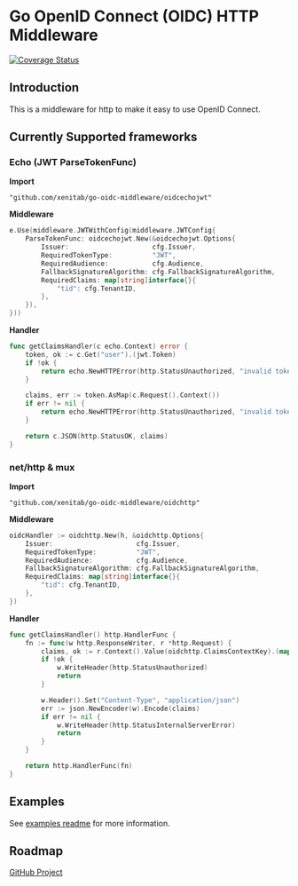 # Go OpenID Connect (OIDC) HTTP Middleware

[![Coverage Status](https://coveralls.io/repos/github/XenitAB/go-oidc-middleware/badge.svg)](https://coveralls.io/github/XenitAB/go-oidc-middleware)

## Introduction

This is a middleware for http to make it easy to use OpenID Connect.

## Currently Supported frameworks

### Echo (JWT ParseTokenFunc)

**Import**

`"github.com/xenitab/go-oidc-middleware/oidcechojwt"`

**Middleware**

```go
e.Use(middleware.JWTWithConfig(middleware.JWTConfig{
    ParseTokenFunc: oidcechojwt.New(&oidcechojwt.Options{
        Issuer:                     cfg.Issuer,
        RequiredTokenType:          "JWT",
        RequiredAudience:           cfg.Audience,
        FallbackSignatureAlgorithm: cfg.FallbackSignatureAlgorithm,
        RequiredClaims: map[string]interface{}{
            "tid": cfg.TenantID,
        },
    }),
}))
```

**Handler**

```go
func getClaimsHandler(c echo.Context) error {
	token, ok := c.Get("user").(jwt.Token)
	if !ok {
		return echo.NewHTTPError(http.StatusUnauthorized, "invalid token")
	}

	claims, err := token.AsMap(c.Request().Context())
	if err != nil {
		return echo.NewHTTPError(http.StatusUnauthorized, "invalid token")
	}

	return c.JSON(http.StatusOK, claims)
}
```

### net/http & mux

**Import**

`"github.com/xenitab/go-oidc-middleware/oidchttp"`

**Middleware**

```go
oidcHandler := oidchttp.New(h, &oidchttp.Options{
    Issuer:                     cfg.Issuer,
    RequiredTokenType:          "JWT",
    RequiredAudience:           cfg.Audience,
    FallbackSignatureAlgorithm: cfg.FallbackSignatureAlgorithm,
    RequiredClaims: map[string]interface{}{
        "tid": cfg.TenantID,
    },
})
```

**Handler**

```go
func getClaimsHandler() http.HandlerFunc {
	fn := func(w http.ResponseWriter, r *http.Request) {
		claims, ok := r.Context().Value(oidchttp.ClaimsContextKey).(map[string]interface{})
		if !ok {
			w.WriteHeader(http.StatusUnauthorized)
			return
		}

		w.Header().Set("Content-Type", "application/json")
		err := json.NewEncoder(w).Encode(claims)
		if err != nil {
			w.WriteHeader(http.StatusInternalServerError)
			return
		}
	}

	return http.HandlerFunc(fn)
}
```


## Examples

See [examples readme](examples/README.md) for more information.

## Roadmap

[GitHub Project](https://github.com/XenitAB/go-oidc-middleware/projects/1)

